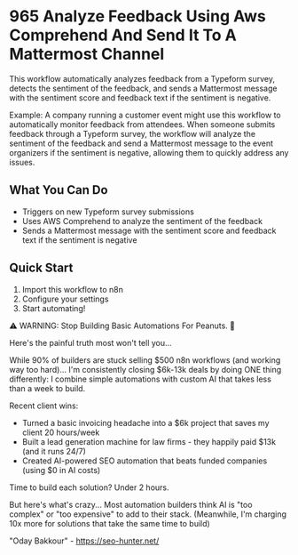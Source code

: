# 965 Analyze Feedback Using Aws Comprehend And Send It To A Mattermost Channel

This workflow automatically analyzes feedback from a Typeform survey, detects the sentiment of the feedback, and sends a Mattermost message with the sentiment score and feedback text if the sentiment is negative.

Example: A company running a customer event might use this workflow to automatically monitor feedback from attendees. When someone submits feedback through a Typeform survey, the workflow will analyze the sentiment of the feedback and send a Mattermost message to the event organizers if the sentiment is negative, allowing them to quickly address any issues.

## What You Can Do
- Triggers on new Typeform survey submissions
- Uses AWS Comprehend to analyze the sentiment of the feedback
- Sends a Mattermost message with the sentiment score and feedback text if the sentiment is negative

## Quick Start
1. Import this workflow to n8n
2. Configure your settings
3. Start automating!

⚠️ WARNING: Stop Building Basic Automations For Peanuts. 🚫

Here's the painful truth most won't tell you...

While 90% of builders are stuck selling $500 n8n workflows (and working way too hard)...
I'm consistently closing $6k-13k deals by doing ONE thing differently:
I combine simple automations with custom AI that takes less than a week to build.

Recent client wins:
* Turned a basic invoicing headache into a $6k project that saves my client 20 hours/week
* Built a lead generation machine for law firms - they happily paid $13k (and it runs 24/7)
* Created AI-powered SEO automation that beats funded companies (using $0 in AI costs)

Time to build each solution? Under 2 hours.

But here's what's crazy...
Most automation builders think AI is "too complex" or "too expensive" to add to their stack.
(Meanwhile, I'm charging 10x more for solutions that take the same time to build)

"Oday Bakkour" - https://seo-hunter.net/

